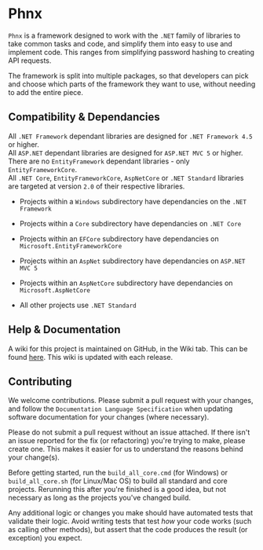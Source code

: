 # Phnx
`Phnx` is a framework designed to work with the `.NET` family of libraries to take common tasks and code, and simplify them into easy to use and implement code. This ranges from simplifying password hashing to creating API requests.

The framework is split into multiple packages, so that developers can pick and choose which parts of the framework they want to use, without needing to add the entire piece. 

## Compatibility & Dependancies
All `.NET Framework` dependant libraries are designed for `.NET Framework 4.5` or higher.  
All `ASP.NET` dependant libraries are designed for `ASP.NET MVC 5` or higher.  
There are no `EntityFramework` dependant libraries - only `EntityFrameworkCore`.  
All `.NET Core`, `EntityFrameworkCore`, `AspNetCore` or `.NET Standard` libraries are targeted at version `2.0` of their respective libraries. 

* Projects within a `Windows` subdirectory have dependancies on the `.NET Framework`

* Projects within a `Core` subdirectory have dependancies on `.NET Core`

* Projects within an `EFCore` subdirectory have dependancies on `Microsoft.EntityFrameworkCore`

* Projects within an `AspNet` subdirectory have dependancies on `ASP.NET MVC 5`

* Projects within an `AspNetCore` subdirectory have dependancies on `Microsoft.AspNetCore`

* All other projects use `.NET Standard`

## Help & Documentation
A wiki for this project is maintained on GitHub, in the Wiki tab. This can be found [here](https://github.com/org-phnx/Phnx/wiki). This wiki is updated with each release.

## Contributing
We welcome contributions. Please submit a pull request with your changes, and follow the `Documentation Language Specification` when updating software documentation for your changes (where necessary). 

Please do not submit a pull request without an issue attached. If there isn't an issue reported for the fix (or refactoring) you're trying to make, please create one. This makes it easier for us to understand the reasons behind your change(s). 

Before getting started, run the `build_all_core.cmd` (for Windows) or `build_all_core.sh` (for Linux/Mac OS) to build all standard and core projects. Rerunning this after you're finished is a good idea, but not necessary as long as the projects you've changed build.

Any additional logic or changes you make should have automated tests that validate their logic. Avoid writing tests that test _how_ your code works (such as calling other methods), but assert that the code produces the result (or exception) you expect. 
